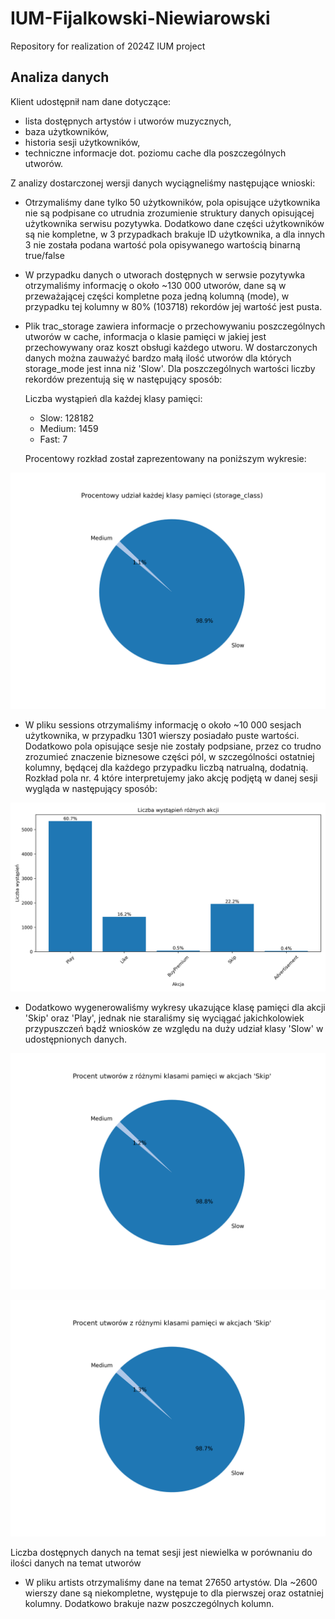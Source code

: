 # IUM-Fijalkowski-Niewiarowski
Repository for realization of 2024Z IUM project


## Analiza danych
Klient udostępnił nam dane dotyczące:

- lista dostępnych artystów i utworów muzycznych,
- baza użytkowników,
- historia sesji użytkowników,
- techniczne informacje dot. poziomu cache dla poszczególnych utworów.

Z analizy dostarczonej wersji danych wyciągneliśmy następujące wnioski:

- Otrzymaliśmy dane tylko 50 użytkowników, pola opisujące użytkownika nie są podpisane co utrudnia zrozumienie struktury danych opisującej użytkownika serwisu pozytywka. Dodatkowo dane części użytkowników są nie kompletne, w 3 przypadkach brakuje ID użytkownika, a dla innych 3 nie została podana wartość pola opisywanego wartością binarną true/false
- W przypadku danych o utworach dostępnych w serwsie pozytywka otrzymaliśmy informację o około ~130 000 utworów, dane są w przeważającej części kompletne poza jedną kolumną (mode), w przypadku tej kolumny w 80% (103718) rekordów jej wartość jest pusta.
- Plik trac_storage zawiera informacje o przechowywaniu poszczególnych utworów w cache, informacja o klasie pamięci w jakiej jest przechowywany oraz koszt obsługi każdego utworu. W dostarczonych danych można zauważyć bardzo małą ilość utworów dla których storage_mode jest inna niż 'Slow'. Dla poszczególnych wartości liczby rekordów prezentują się w następujący sposób:
    
    Liczba wystąpień dla każdej klasy pamięci:
    - Slow: 128182
    - Medium: 1459
    - Fast: 7

    Procentowy rozkład został zaprezentowany na poniższym wykresie:

![Opis alternatywny](data_analize_scripts\plots\v1\storage_mode.png)

- W pliku sessions otrzymaliśmy informację o około ~10 000 sesjach użytkownika, w przypadku 1301 wierszy posiadało puste wartości. Dodatkowo pola opisujące sesje nie zostały podpsiane, przez co trudno zrozumieć znaczenie biznesowe części pól, w szczególności ostatniej kolumny, będącej dla każdego przypadku liczbą natrualną, dodatnią. Rozkład pola nr. 4 które interpretujemy jako akcję podjętą w danej sesji wygląda w następujący sposób:

![Opis alternatywny](data_analize_scripts\plots\v1\actions.png)

- Dodatkowo wygenerowaliśmy wykresy ukazujące klasę pamięci dla akcji 'Skip' oraz 'Play', jednak nie staraliśmy się wyciągać jakichkolowiek przypuszczeń bądź wniosków ze względu na duży udział klasy 'Slow' w udostępnionych danych.

![Opis alternatywny](data_analize_scripts\plots\v1\PlaySession.png)

![Opis alternatywny](data_analize_scripts\plots\v1\SkipSession.png)

Liczba dostępnych danych na temat sesji jest niewielka w porównaniu do ilości danych na temat utworów

- W pliku artists otrzymaliśmy dane na temat 27650 artystów. Dla ~2600 wierszy dane są niekompletne, występuje to dla pierwszej oraz ostatniej kolumny. Dodatkowo brakuje nazw poszczególnych kolumn.